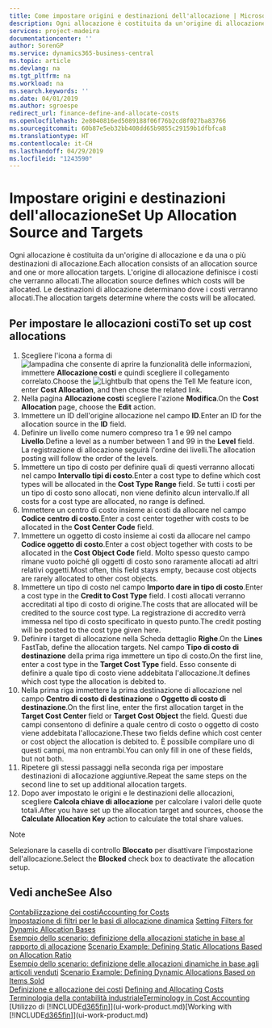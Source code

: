 ```yaml
---
title: Come impostare origini e destinazioni dell'allocazione | Microsoft Docs
description: Ogni allocazione è costituita da un'origine di allocazione e da una o più destinazioni di allocazione. L'origine di allocazione definisce i costi che verranno allocati. Le destinazioni di allocazione determinano dove i costi verranno allocati.
services: project-madeira
documentationcenter: ''
author: SorenGP
ms.service: dynamics365-business-central
ms.topic: article
ms.devlang: na
ms.tgt_pltfrm: na
ms.workload: na
ms.search.keywords: ''
ms.date: 04/01/2019
ms.author: sgroespe
redirect_url: finance-define-and-allocate-costs
ms.openlocfilehash: 2e8040816ed5089188f06f76b2cd8f027ba83766
ms.sourcegitcommit: 60b87e5eb32bb408dd65b9855c29159b1dfbfca8
ms.translationtype: HT
ms.contentlocale: it-CH
ms.lasthandoff: 04/29/2019
ms.locfileid: "1243590"
---
```

# <a name="set-up-allocation-source-and-targets"></a><span data-ttu-id="31986-105">Impostare origini e destinazioni dell'allocazione</span><span class="sxs-lookup"><span data-stu-id="31986-105">Set Up Allocation Source and Targets</span></span>
<span data-ttu-id="31986-106">Ogni allocazione è costituita da un'origine di allocazione e da una o più destinazioni di allocazione.</span><span class="sxs-lookup"><span data-stu-id="31986-106">Each allocation consists of an allocation source and one or more allocation targets.</span></span> <span data-ttu-id="31986-107">L'origine di allocazione definisce i costi che verranno allocati.</span><span class="sxs-lookup"><span data-stu-id="31986-107">The allocation source defines which costs will be allocated.</span></span> <span data-ttu-id="31986-108">Le destinazioni di allocazione determinano dove i costi verranno allocati.</span><span class="sxs-lookup"><span data-stu-id="31986-108">The allocation targets determine where the costs will be allocated.</span></span>  

## <a name="to-set-up-cost-allocations"></a><span data-ttu-id="31986-109">Per impostare le allocazioni costi</span><span class="sxs-lookup"><span data-stu-id="31986-109">To set up cost allocations</span></span>  
1.  <span data-ttu-id="31986-110">Scegliere l'icona a forma di ![lampadina che consente di aprire la funzionalità delle informazioni](media/ui-search/search_small.png "Informazioni sull'operazione che si desidera eseguire"), immettere **Allocazione costi** e quindi scegliere il collegamento correlato.</span><span class="sxs-lookup"><span data-stu-id="31986-110">Choose the ![Lightbulb that opens the Tell Me feature](media/ui-search/search_small.png "Tell me what you want to do") icon, enter **Cost Allocation**, and then chose the related link.</span></span>  
2.  <span data-ttu-id="31986-111">Nella pagina **Allocazione costi** scegliere l'azione **Modifica**.</span><span class="sxs-lookup"><span data-stu-id="31986-111">On the **Cost Allocation** page, choose the **Edit** action.</span></span>  
3.  <span data-ttu-id="31986-112">Immettere un ID dell'origine allocazione nel campo **ID**.</span><span class="sxs-lookup"><span data-stu-id="31986-112">Enter an ID for the allocation source in the **ID** field.</span></span>  
4.  <span data-ttu-id="31986-113">Definire un livello come numero compreso tra 1 e 99 nel campo **Livello**.</span><span class="sxs-lookup"><span data-stu-id="31986-113">Define a level as a number between 1 and 99 in the **Level** field.</span></span> <span data-ttu-id="31986-114">La registrazione di allocazione seguirà l'ordine dei livelli.</span><span class="sxs-lookup"><span data-stu-id="31986-114">The allocation posting will follow the order of the levels.</span></span>  
5.  <span data-ttu-id="31986-115">Immettere un tipo di costo per definire quali di questi verranno allocati nel campo **Intervallo tipi di costo**.</span><span class="sxs-lookup"><span data-stu-id="31986-115">Enter a cost type to define which cost types will be allocated in the **Cost Type Range** field.</span></span> <span data-ttu-id="31986-116">Se tutti i costi per un tipo di costo sono allocati, non viene definito alcun intervallo.</span><span class="sxs-lookup"><span data-stu-id="31986-116">If all costs for a cost type are allocated, no range is defined.</span></span>  
6.  <span data-ttu-id="31986-117">Immettere un centro di costo insieme ai costi da allocare nel campo **Codice centro di costo**.</span><span class="sxs-lookup"><span data-stu-id="31986-117">Enter a cost center together with costs to be allocated in the **Cost Center Code** field.</span></span>  
7.  <span data-ttu-id="31986-118">Immettere un oggetto di costo insieme ai costi da allocare nel campo **Codice oggetto di costo**.</span><span class="sxs-lookup"><span data-stu-id="31986-118">Enter a cost object together with costs to be allocated in the **Cost Object Code** field.</span></span> <span data-ttu-id="31986-119">Molto spesso questo campo rimane vuoto poiché gli oggetti di costo sono raramente allocati ad altri relativi oggetti.</span><span class="sxs-lookup"><span data-stu-id="31986-119">Most often, this field stays empty, because cost objects are rarely allocated to other cost objects.</span></span>  
8.  <span data-ttu-id="31986-120">Immettere un tipo di costo nel campo **Importo dare in tipo di costo**.</span><span class="sxs-lookup"><span data-stu-id="31986-120">Enter a cost type in the **Credit to Cost Type** field.</span></span> <span data-ttu-id="31986-121">I costi allocati verranno accreditati al tipo di costo di origine.</span><span class="sxs-lookup"><span data-stu-id="31986-121">The costs that are allocated will be credited to the source cost type.</span></span> <span data-ttu-id="31986-122">La registrazione di accredito verrà immessa nel tipo di costo specificato in questo punto.</span><span class="sxs-lookup"><span data-stu-id="31986-122">The credit posting will be posted to the cost type given here.</span></span>  
9. <span data-ttu-id="31986-123">Definire i target di allocazione nella Scheda dettaglio **Righe**.</span><span class="sxs-lookup"><span data-stu-id="31986-123">On the **Lines** FastTab, define the allocation targets.</span></span> <span data-ttu-id="31986-124">Nel campo **Tipo di costo di destinazione** della prima riga immettere un tipo di costo.</span><span class="sxs-lookup"><span data-stu-id="31986-124">On the first line, enter a cost type in the **Target Cost Type** field.</span></span> <span data-ttu-id="31986-125">Esso consente di definire a quale tipo di costo viene addebitata l'allocazione.</span><span class="sxs-lookup"><span data-stu-id="31986-125">It defines which cost type the allocation is debited to.</span></span>  
10. <span data-ttu-id="31986-126">Nella prima riga immettere la prima destinazione di allocazione nel campo **Centro di costo di destinazione** o **Oggetto di costo di destinazione**.</span><span class="sxs-lookup"><span data-stu-id="31986-126">On the first line, enter the first allocation target in the **Target Cost Center** field or **Target Cost Object** the field.</span></span> <span data-ttu-id="31986-127">Questi due campi consentono di definire a quale centro di costo o oggetto di costo viene addebitata l'allocazione.</span><span class="sxs-lookup"><span data-stu-id="31986-127">These two fields define which cost center or cost object the allocation is debited to.</span></span> <span data-ttu-id="31986-128">È possibile compilare uno di questi campi, ma non entrambi.</span><span class="sxs-lookup"><span data-stu-id="31986-128">You can only fill in one of these fields, but not both.</span></span>  
11. <span data-ttu-id="31986-129">Ripetere gli stessi passaggi nella seconda riga per impostare destinazioni di allocazione aggiuntive.</span><span class="sxs-lookup"><span data-stu-id="31986-129">Repeat the same steps on the second line to set up additional allocation targets.</span></span>  
12. <span data-ttu-id="31986-130">Dopo aver impostato le origini e le destinazioni delle allocazioni, scegliere **Calcola chiave di allocazione** per calcolare i valori delle quote totali.</span><span class="sxs-lookup"><span data-stu-id="31986-130">After you have set up the allocation target and sources, choose the **Calculate Allocation Key** action to calculate the total share values.</span></span>  

> [!NOTE]  
>  <span data-ttu-id="31986-131">Selezionare la casella di controllo **Bloccato** per disattivare l'impostazione dell'allocazione.</span><span class="sxs-lookup"><span data-stu-id="31986-131">Select the **Blocked** check box to deactivate the allocation setup.</span></span>  

## <a name="see-also"></a><span data-ttu-id="31986-132">Vedi anche</span><span class="sxs-lookup"><span data-stu-id="31986-132">See Also</span></span>  
[<span data-ttu-id="31986-133">Contabilizzazione dei costi</span><span class="sxs-lookup"><span data-stu-id="31986-133">Accounting for Costs</span></span>](finance-manage-cost-accounting.md)  
 <span data-ttu-id="31986-134">[Impostazione di filtri per le basi di allocazione dinamica](finance-setting-filters-for-dynamic-allocation-bases.md) </span><span class="sxs-lookup"><span data-stu-id="31986-134">[Setting Filters for Dynamic Allocation Bases](finance-setting-filters-for-dynamic-allocation-bases.md) </span></span>  
 <span data-ttu-id="31986-135">[Esempio dello scenario: definizione della allocazioni statiche in base al rapporto di allocazione](finance-scenario-example-defining-static-allocations-based-on-allocation-ratio.md) </span><span class="sxs-lookup"><span data-stu-id="31986-135">[Scenario Example: Defining Static Allocations Based on Allocation Ratio](finance-scenario-example-defining-static-allocations-based-on-allocation-ratio.md) </span></span>  
 <span data-ttu-id="31986-136">[Esempio dello scenario: definizione delle allocazioni dinamiche in base agli articoli venduti](finance-scenario-example-defining-dynamic-allocations-based-on-items-sold.md) </span><span class="sxs-lookup"><span data-stu-id="31986-136">[Scenario Example: Defining Dynamic Allocations Based on Items Sold](finance-scenario-example-defining-dynamic-allocations-based-on-items-sold.md) </span></span>  
 <span data-ttu-id="31986-137">[Definizione e allocazione dei costi](finance-define-and-allocate-costs.md) </span><span class="sxs-lookup"><span data-stu-id="31986-137">[Defining and Allocating Costs](finance-define-and-allocate-costs.md) </span></span>  
 [<span data-ttu-id="31986-138">Terminologia della contabilità industriale</span><span class="sxs-lookup"><span data-stu-id="31986-138">Terminology in Cost Accounting</span></span>](finance-terminology-in-cost-accounting.md)  
 <span data-ttu-id="31986-139">[Utilizzo di [!INCLUDE[d365fin](includes/d365fin_md.md)]](ui-work-product.md)</span><span class="sxs-lookup"><span data-stu-id="31986-139">[Working with [!INCLUDE[d365fin](includes/d365fin_md.md)]](ui-work-product.md)</span></span>

